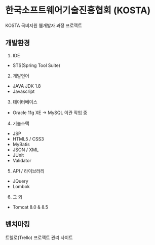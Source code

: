 # 한국소프트웨어기술진흥협회 (KOSTA)
KOSTA 국비지원 웹개발자 과정 프로젝트
## 개발환경
1. IDE
- STS(Spring Tool Suite)
2. 개발언어
- JAVA JDK 1.8
- Javascript
3. 데이터베이스
- Oracle 11g XE -> MySQL 이관 작업 중
4. 기술스택
- JSP
- HTML5 / CSS3
- MyBatis
- JSON / XML
- JUnit
- Validator
5. API / 라이브러리
- JQuery
- Lombok
6. 그 외
- Tomcat 8.0 & 8.5
## 벤치마킹
트렐로(Trello) 프로젝트 관리 사이트
  
